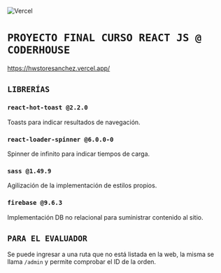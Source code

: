 ![Vercel](https://vercelbadge.vercel.app/api/SanchoMazorka/hwstoresanchez)

# `PROYECTO FINAL CURSO REACT JS @ CODERHOUSE`
https://hwstoresanchez.vercel.app/

## `LIBRERÍAS`

### `react-hot-toast @2.2.0`
Toasts para indicar resultados de navegación.

### `react-loader-spinner @6.0.0-0`
Spinner de infinito para indicar tiempos de carga.

### `sass @1.49.9`
Agilización de la implementación de estilos propios.

### `firebase @9.6.3`
Implementación DB no relacional para suministrar contenido al sitio.

## `PARA EL EVALUADOR`
Se puede ingresar a una ruta que no está listada en la web, la misma se llama `/admin` y permite comprobar el ID de la orden.